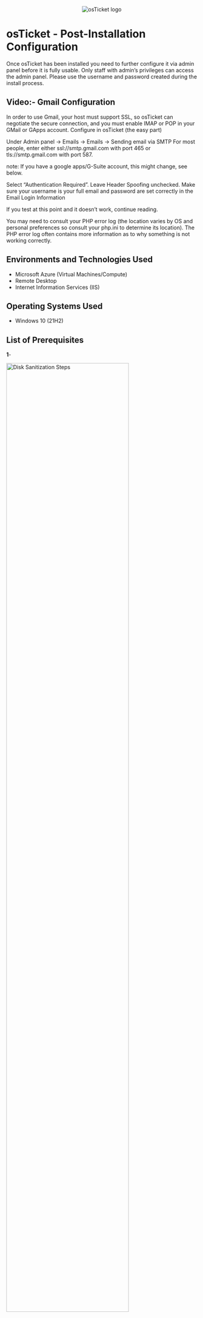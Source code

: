 <p align="center">
<img src="https://i.imgur.com/Clzj7Xs.png" alt="osTicket logo"/>
</p>

<h1>osTicket - Post-Installation Configuration</h1>
Once osTicket has been installed you need to further configure it via admin panel before it is fully usable. Only staff with admin’s privileges can access the admin panel. Please use the username and password created during the install process.<br/></p>


<h2>Video:- Gmail Configuration</h2>

<p>In order to use Gmail, your host must support SSL, so osTicket can negotiate the secure connection, and you must enable IMAP or POP in your GMail or GApps account. Configure in osTicket (the easy part)

Under Admin panel -> Emails -> Emails -> Sending email via SMTP For most people, enter either ssl://smtp.gmail.com with port 465 or tls://smtp.gmail.com with port 587.

note: If you have a google apps/G-Suite account, this might change, see below.

Select “Authentication Required”. Leave Header Spoofing unchecked. Make sure your username is your full email and password are set correctly in the Email Login Information

If you test at this point and it doesn’t work, continue reading.

You may need to consult your PHP error log (the location varies by OS and personal preferences so consult your php.ini to determine its location). The PHP error log often contains more information as to why something is not working correctly.</p>


<h2>Environments and Technologies Used</h2>

- Microsoft Azure (Virtual Machines/Compute)
- Remote Desktop
- Internet Information Services (IIS)

<h2>Operating Systems Used </h2>

- Windows 10</b> (21H2)

<h2>List of Prerequisites</h2>

<b>1</b>- <p>
<img src="https://res.cloudinary.com/lwgatsby/f_auto/www/uploads/2021/07/osticket1-web-based-installation.png" height="80%" width="80%" alt="Disk Sanitization Steps"/>
</p>
<h5><b>2</b>- Complete the form below to establish your admin user and database settings. Once finished, click Install Now.</h5>
<p><img src="https://res.cloudinary.com/lwgatsby/f_auto/www/uploads/2021/07/osticket2-basic-installation.png" height="80%" width="80%" alt="Disk Sanitization Steps"/></P>
<h5><b>3-</b> After installing osTicket, you can configure your support ticket system.</h5>
<p><img src="https://res.cloudinary.com/lwgatsby/f_auto/www/uploads/2021/07/osticket1-web-based-installation.png" height="80%" width="80%" alt="Disk Sanitization Steps"/></P>

<h2>Some helpful links you will find on this page are:</h2>
Your osTicket URL: Where your customers can submit support requests created via email.
Your Staff Control Panel: Where users can access the admin panel to control various settings.
osTicket Forums: Where users can ask and answer osTicket questions.
osTicket Community Wiki: Where users can find additional osTicket documentation.

<h1>Conclusion</h1>
osTicket is a very useful tool for your support system and is completely free. Not everyone needs an enterprise product like SalesForce or Zendesk, which is where osTicket comes in. After familiarizing yourself with osTicket, handling customer inquiries created via email will become a breeze.
